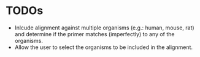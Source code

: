 # TODOs

- Inlcude alignment against multiple organisms (e.g.: human, mouse, rat) and determine if the primer matches (imperfectly) to any of the organisms.
- Allow the user to select the organisms to be included in the alignment.
